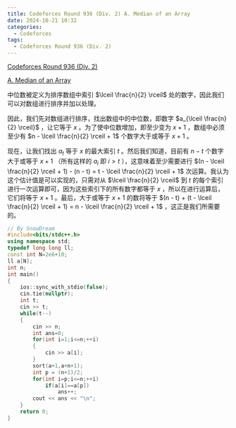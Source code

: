 ```yaml
---
title: Codeforces Round 936 (Div. 2) A. Median of an Array
date: 2024-10-21 10:32
categories:
  - Codeforces
tags: 
  - Codeforces Round 936 (Div. 2)
---
```

[Codeforces Round 936 (Div. 2)](https://codeforces.com/contest/1946)

[A. Median of an Array](https://codeforces.com/contest/1946/problem/A)

中位数被定义为排序数组中索引 $\lceil \frac{n}{2} \rceil$ 处的数字，因此我们可以对数组进行排序并加以处理。

因此，我们先对数组进行排序，找出数组中的中位数，即数字 $a_{\lceil \frac{n}{2} \rceil}$ ，让它等于 $x$ 。为了使中位数增加，即至少变为 $x + 1$ ，数组中必须至少有 $n - \lceil \frac{n}{2} \rceil + 1$ 个数字大于或等于 $x + 1$ 。

现在，让我们找出 $a_t$ 等于 $x$ 的最大索引 $t$ 。然后我们知道，目前有 $n - t$ 个数字大于或等于 $x + 1$ （所有这样的 $a_i$ 即 $i > t$ ），这意味着至少需要进行 $(n - \lceil \frac{n}{2} \rceil + 1) - (n - t) = t - \lceil \frac{n}{2} \rceil + 1$ 次运算。我认为这个估计值是可以实现的，只需对从 $\lceil \frac{n}{2} \rceil$ 到 $t$ 的每个索引进行一次运算即可，因为这些索引下的所有数字都等于 $x$ ，所以在进行运算后，它们将等于 $x + 1$ 。最后，大于或等于 $x + 1$ 的数将等于 $(n - t) + (t - \lceil \frac{n}{2} \rceil + 1) = n - \lceil \frac{n}{2} \rceil + 1$ ，这正是我们所需要的。

```cpp
// By SnowDream
#include<bits/stdc++.h>
using namespace std;
typedef long long ll;
const int N=2e6+10;
ll a[N];
int n;
int main()
{
    ios::sync_with_stdio(false);
    cin.tie(nullptr);
    int t;
    cin >> t;
    while(t--)
    {
        cin >> n;
        int ans=0;
        for(int i=1;i<=n;++i)
        {
            cin >> a[i];
        }
        sort(a+1,a+n+1);
        int p = (n+1)/2;
        for(int i=p;i<=n;++i)
            if(a[i]==a[p])
                ans++;
        cout << ans << "\n";
    }
    return 0;
}
```

